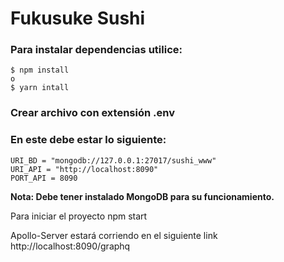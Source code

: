 # Fukusuke Sushi
### Para instalar dependencias utilice:
```
$ npm install
o 
$ yarn intall
```

### Crear archivo con extensión .env
### En este debe estar lo siguiente:
```
URI_BD = "mongodb://127.0.0.1:27017/sushi_www" 
URI_API = "http://localhost:8090" 
PORT_API = 8090

```

**Nota: Debe tener instalado MongoDB para su funcionamiento.**

Para iniciar el proyecto
npm start

Apollo-Server estará corriendo en el siguiente link http://localhost:8090/graphq 
